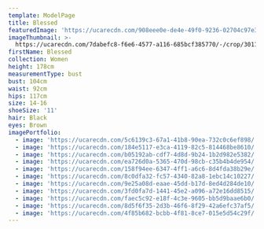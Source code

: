 ```yaml
---
template: ModelPage
title: Blessed
featuredImage: 'https://ucarecdn.com/908eee0e-de4e-49f0-9236-02704c97e3a8/'
imageThumbnail: >-
  https://ucarecdn.com/7dabefc8-f6e6-4577-a116-685bcf385770/-/crop/3011x4030/200,281/-/preview/
firstName: Blessed
collection: Women
height: 178cm
measurementType: bust
bust: 104cm
waist: 92cm
hips: 117cm
size: 14-16
shoeSize: '11'
hair: Black
eyes: Brown
imagePortfolio:
  - image: 'https://ucarecdn.com/5c6139c3-67a1-41b8-90ea-732c0c6ef898/'
  - image: 'https://ucarecdn.com/184e5117-e3ca-4119-82c5-814468be8610/'
  - image: 'https://ucarecdn.com/b05192ab-cdf7-4d8d-9b24-1b2d982e5382/'
  - image: 'https://ucarecdn.com/ea726d0a-5365-470d-98cb-c35b4b4de954/'
  - image: 'https://ucarecdn.com/158f94ee-6347-4ff1-a6c6-8d4fda38b29e/'
  - image: 'https://ucarecdn.com/8c0dfa32-fc57-4340-82a8-1ebc14c10227/'
  - image: 'https://ucarecdn.com/9e25a08d-eaae-45dd-b17d-8ed4d284de10/'
  - image: 'https://ucarecdn.com/3fd0fa7d-1441-45e2-a096-a72e16dd8515/'
  - image: 'https://ucarecdn.com/faec5c92-e18f-4c3e-9605-bb5d9baae6b0/'
  - image: 'https://ucarecdn.com/8d5f6f35-2d3b-46f6-8f29-42a6efc37af5/'
  - image: 'https://ucarecdn.com/4f85b682-bcbb-4f81-8ce7-015e5d54c29f/'
---
```


